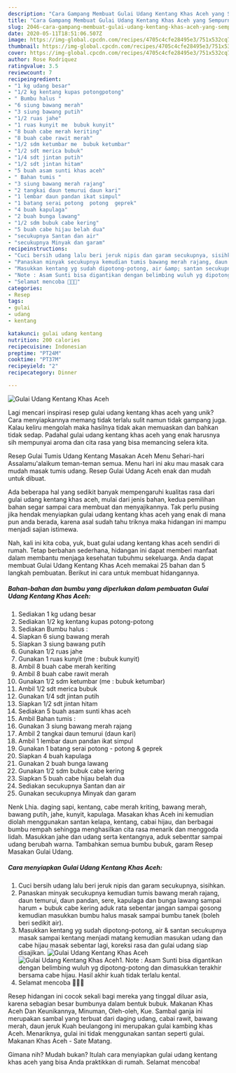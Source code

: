 ```yaml
---
description: "Cara Gampang Membuat Gulai Udang Kentang Khas Aceh yang Sempurna"
title: "Cara Gampang Membuat Gulai Udang Kentang Khas Aceh yang Sempurna"
slug: 2046-cara-gampang-membuat-gulai-udang-kentang-khas-aceh-yang-sempurna
date: 2020-05-11T18:51:06.507Z
image: https://img-global.cpcdn.com/recipes/4705c4cfe28495e3/751x532cq70/gulai-udang-kentang-khas-aceh-foto-resep-utama.jpg
thumbnail: https://img-global.cpcdn.com/recipes/4705c4cfe28495e3/751x532cq70/gulai-udang-kentang-khas-aceh-foto-resep-utama.jpg
cover: https://img-global.cpcdn.com/recipes/4705c4cfe28495e3/751x532cq70/gulai-udang-kentang-khas-aceh-foto-resep-utama.jpg
author: Rose Rodriquez
ratingvalue: 3.5
reviewcount: 7
recipeingredient:
- "1 kg udang besar"
- "1/2 kg kentang kupas potongpotong"
- " Bumbu halus "
- "6 siung bawang merah"
- "3 siung bawang putih"
- "1/2 ruas jahe"
- "1 ruas kunyit me  bubuk kunyit"
- "8 buah cabe merah keriting"
- "8 buah cabe rawit merah"
- "1/2 sdm ketumbar me  bubuk ketumbar"
- "1/2 sdt merica bubuk"
- "1/4 sdt jintan putih"
- "1/2 sdt jintan hitam"
- "5 buah asam sunti khas aceh"
- " Bahan tumis "
- "3 siung bawang merah rajang"
- "2 tangkai daun temurui daun kari"
- "1 lembar daun pandan ikat simpul"
- "1 batang serai potong  potong  geprek"
- "4 buah kapulaga"
- "2 buah bunga lawang"
- "1/2 sdm bubuk cabe kering"
- "5 buah cabe hijau belah dua"
- "secukupnya Santan dan air"
- "secukupnya Minyak dan garam"
recipeinstructions:
- "Cuci bersih udang lalu beri jeruk nipis dan garam secukupnya, sisihkan."
- "Panaskan minyak secukupnya kemudian tumis bawang merah rajang, daun temurui, daun pandan, sere, kapulaga dan bunga lawang sampai harum + bubuk cabe kering aduk rata sebentar jangan sampai gosong kemudian masukkan bumbu halus masak sampai bumbu tanek (boleh beri sedikit air)."
- "Masukkan kentang yg sudah dipotong-potong, air &amp; santan secukupnya masak sampai kentang menjadi matang kemudian masukan udang dan cabe hijau masak sebentar lagi, koreksi rasa dan gulai udang siap disajikan."
- "Note : Asam Sunti bisa digantikan dengan belimbing wuluh yg dipotong-potong dan dimasukkan terakhir bersama cabe hijau. Hasil akhir kuah tidak terlalu kental."
- "Selamat mencoba 🤗🤗🤗"
categories:
- Resep
tags:
- gulai
- udang
- kentang

katakunci: gulai udang kentang 
nutrition: 200 calories
recipecuisine: Indonesian
preptime: "PT24M"
cooktime: "PT37M"
recipeyield: "2"
recipecategory: Dinner

---
```



![Gulai Udang Kentang Khas Aceh](https://img-global.cpcdn.com/recipes/4705c4cfe28495e3/751x532cq70/gulai-udang-kentang-khas-aceh-foto-resep-utama.jpg)

Lagi mencari inspirasi resep gulai udang kentang khas aceh yang unik? Cara menyiapkannya memang tidak terlalu sulit namun tidak gampang juga. Kalau keliru mengolah maka hasilnya tidak akan memuaskan dan bahkan tidak sedap. Padahal gulai udang kentang khas aceh yang enak harusnya sih mempunyai aroma dan cita rasa yang bisa memancing selera kita.

Resep Gulai Tumis Udang Kentang Masakan Aceh Menu Sehari-hari Assalamu&#39;alaikum teman-teman semua. Menu hari ini aku mau masak cara mudah masak tumis udang. Resep Gulai Udang Aceh enak dan mudah untuk dibuat.

Ada beberapa hal yang sedikit banyak mempengaruhi kualitas rasa dari gulai udang kentang khas aceh, mulai dari jenis bahan, kedua pemilihan bahan segar sampai cara membuat dan menyajikannya. Tak perlu pusing jika hendak menyiapkan gulai udang kentang khas aceh yang enak di mana pun anda berada, karena asal sudah tahu triknya maka hidangan ini mampu menjadi sajian istimewa.


Nah, kali ini kita coba, yuk, buat gulai udang kentang khas aceh sendiri di rumah. Tetap berbahan sederhana, hidangan ini dapat memberi manfaat dalam membantu menjaga kesehatan tubuhmu sekeluarga. Anda dapat membuat Gulai Udang Kentang Khas Aceh memakai 25 bahan dan 5 langkah pembuatan. Berikut ini cara untuk membuat hidangannya.

<!--inarticleads1-->

##### Bahan-bahan dan bumbu yang diperlukan dalam pembuatan Gulai Udang Kentang Khas Aceh:

1. Sediakan 1 kg udang besar
1. Sediakan 1/2 kg kentang kupas potong-potong
1. Sediakan  Bumbu halus :
1. Siapkan 6 siung bawang merah
1. Siapkan 3 siung bawang putih
1. Gunakan 1/2 ruas jahe
1. Gunakan 1 ruas kunyit (me : bubuk kunyit)
1. Ambil 8 buah cabe merah keriting
1. Ambil 8 buah cabe rawit merah
1. Gunakan 1/2 sdm ketumbar (me : bubuk ketumbar)
1. Ambil 1/2 sdt merica bubuk
1. Gunakan 1/4 sdt jintan putih
1. Siapkan 1/2 sdt jintan hitam
1. Sediakan 5 buah asam sunti khas aceh
1. Ambil  Bahan tumis :
1. Gunakan 3 siung bawang merah rajang
1. Ambil 2 tangkai daun temurui (daun kari)
1. Ambil 1 lembar daun pandan ikat simpul
1. Gunakan 1 batang serai potong - potong &amp; geprek
1. Siapkan 4 buah kapulaga
1. Gunakan 2 buah bunga lawang
1. Gunakan 1/2 sdm bubuk cabe kering
1. Siapkan 5 buah cabe hijau belah dua
1. Sediakan secukupnya Santan dan air
1. Gunakan secukupnya Minyak dan garam


Nenk Lhia. daging sapi, kentang, cabe merah kriting, bawang merah, bawang putih, jahe, kunyit, kapulaga. Masakan khas Aceh ini kemudian diolah menggunakan santan kelapa, kentang, cabai hijau, dan berbagai bumbu rempah sehingga menghasilkan cita rasa menarik dan menggoda lidah. Masukkan jahe dan udang serta kentangnya, aduk sebenttar sampai udang berubah warna. Tambahkan semua bumbu bubuk, garam Resep Masakan Gulai Udang. 

<!--inarticleads2-->

##### Cara menyiapkan Gulai Udang Kentang Khas Aceh:

1. Cuci bersih udang lalu beri jeruk nipis dan garam secukupnya, sisihkan.
1. Panaskan minyak secukupnya kemudian tumis bawang merah rajang, daun temurui, daun pandan, sere, kapulaga dan bunga lawang sampai harum + bubuk cabe kering aduk rata sebentar jangan sampai gosong kemudian masukkan bumbu halus masak sampai bumbu tanek (boleh beri sedikit air).
1. Masukkan kentang yg sudah dipotong-potong, air &amp; santan secukupnya masak sampai kentang menjadi matang kemudian masukan udang dan cabe hijau masak sebentar lagi, koreksi rasa dan gulai udang siap disajikan.
<img src="//assets-global.cpcdn.com/assets/icons/button_play-2c75c40dde080a61004c1f40b05d8f140eaff45d7e9e6481dc71c63d2e7c4909.png" alt="Gulai Udang Kentang Khas Aceh"><img src="//assets-global.cpcdn.com/assets/icons/button_play-2c75c40dde080a61004c1f40b05d8f140eaff45d7e9e6481dc71c63d2e7c4909.png" alt="Gulai Udang Kentang Khas Aceh">1. Note : Asam Sunti bisa digantikan dengan belimbing wuluh yg dipotong-potong dan dimasukkan terakhir bersama cabe hijau. Hasil akhir kuah tidak terlalu kental.
1. Selamat mencoba 🤗🤗🤗


Resep hidangan ini cocok sekali bagi mereka yang tinggal diluar asia, karena sebagian besar bumbunya dalam bentuk bubuk. Makanan Khas Aceh Dan Keunikannya, Minuman, Oleh-oleh, Kue. Sambal ganja ini merupakan sambal yang terbuat dari daging udang, cabai rawit, bawang merah, daun jeruk Kuah beulangong ini merupakan gulai kambing khas Aceh. Menariknya, gulai ini tidak menggunakan santan seperti gulai. Makanan Khas Aceh - Sate Matang. 

Gimana nih? Mudah bukan? Itulah cara menyiapkan gulai udang kentang khas aceh yang bisa Anda praktikkan di rumah. Selamat mencoba!
